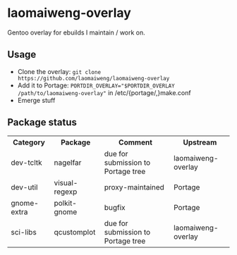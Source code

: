 laomaiweng-overlay
==================

Gentoo overlay for ebuilds I maintain / work on.

Usage
-----

* Clone the overlay: `git clone https://github.com/laomaiweng/laomaiweng-overlay`
* Add it to Portage: `PORTDIR_OVERLAY="$PORTDIR_OVERLAY /path/to/laomaiweng-overlay"` in /etc/{portage/,}make.conf
* Emerge stuff

Package status
--------------

<table>
  <tr>
    <th>Category</th><th>Package</th><th>Comment</th><th>Upstream</th>
  </tr>
  <tr>
    <td rowspan=1>dev-tcltk</td><td>nagelfar</td><td>due for submission to Portage tree</td><td>laomaiweng-overlay</td>
  </tr>
  <tr>
    <td rowspan=1>dev-util</td><td>visual-regexp</td><td>proxy-maintained</td><td>Portage</td>
  </tr>
  <tr>
    <td rowspan=1>gnome-extra</td><td>polkit-gnome</td><td>bugfix</td><td>Portage</td>
  </tr>
  <tr>
    <td rowspan=1>sci-libs</td><td>qcustomplot</td><td>due for submission to Portage tree</td><td>laomaiweng-overlay</td>
  </tr>
</table>
